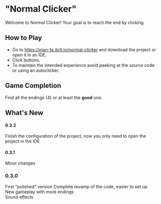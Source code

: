 
# "Normal Clicker"

Welcome to Normal Clicker! Your goal is to reach the end by clicking.

## How to Play

- Go to https://man-te.itch.io/normal-clicker and download the project or open it in an IDE.
- Click buttons.
- To maintain the intended experience avoid peeking at the source code or using an autoclicker.

## Game Completion

Find all the endings (4) or at least the **good** one.

## What's New

#### 0.3.2
Finish the configuration of the project, now you only need to open the project in the IDE

#### 0.3.1
Minor changes

### 0.3.0
First "polished" version
Complete revamp of the code, easier to set up  
New gameplay with more endings  
Sound effects  
